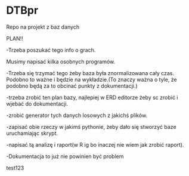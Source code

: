 # DTBpr
Repo na projekt z baz danych


PLAN!!

-Trzeba poszukać tego info o grach.

Musimy napisać kilka osobnych programów.

-Trzeba się trzymać tego żeby baza była znormalizowana cały czas.
Podobno to ważne i będzie na wykładzie.(To znaczy ważna o tyle,
że podobno będą za to obcinać punkty z dokumentacji.)

-trzeba zrobić ten plan bazy, najlepiej w ERD editorze żeby sc zrobić
i wjebać do dokumentacji.

-zrobić generator tych danych losowych z jakichś plików.

-zapisać obie rzeczy w jakimś pythonie, żeby dało się stworzyć baze
uruchamiając skrypt.

-napisać tą analizę i raport(w R ig bo inaczej nie wiem jak zrobić raport).

-Dokumentacja to już nie powinien być problem

test123

